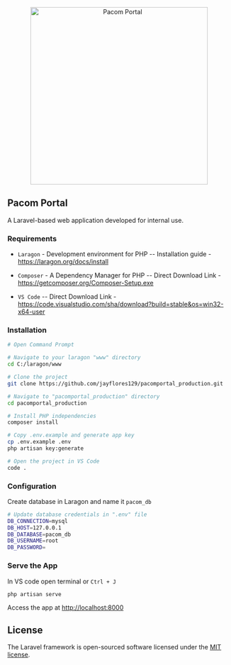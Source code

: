 <p  align="center"><a  href="https://support.pacom.com"  target="_blank"><img  src="https://pacom.com/wp-content/uploads/2024/08/PACOM_Main-Black_-Blue-1.svg"  width="400"  alt="Pacom Portal"></a></p>

## Pacom Portal
A Laravel-based web application developed for internal use.


### Requirements

- `Laragon` - Development environment for PHP
	 -- Installation guide - https://laragon.org/docs/install
	 
- `Composer` - A Dependency Manager for PHP
	 -- Direct Download Link - https://getcomposer.org/Composer-Setup.exe

- `VS Code`
	-- Direct Download Link - https://code.visualstudio.com/sha/download?build=stable&os=win32-x64-user

###  Installation
```bash
# Open Command Prompt

# Navigate to your laragon "www" directory
cd C:/laragon/www

# Clone the project
git clone https://github.com/jayflores129/pacomportal_production.git

# Navigate to "pacomportal_production" directory
cd pacomportal_production

# Install PHP independencies
composer install

# Copy .env.example and generate app key
cp .env.example .env
php artisan key:generate

# Open the project in VS Code
code .
```

### Configuration 

Create database in Laragon and name it `pacom_db`

```bash 
# Update database credentials in ".env" file
DB_CONNECTION=mysql
DB_HOST=127.0.0.1
DB_DATABASE=pacom_db
DB_USERNAME=root
DB_PASSWORD=
```
### Serve the App

In VS code open terminal or `Ctrl + J`

```bash
php artisan serve
```
Access the app at [http://localhost:8000](http://localhost:8000)

## License

The Laravel framework is open-sourced software licensed under the [MIT license](https://opensource.org/licenses/MIT).